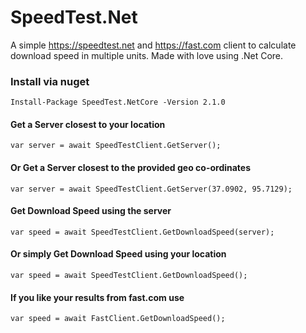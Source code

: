 # SpeedTest.Net
A simple https://speedtest.net and https://fast.com client to calculate download speed in multiple units. Made with love using .Net Core.

### Install via nuget
```
Install-Package SpeedTest.NetCore -Version 2.1.0
```

#### Get a Server closest to your location
```
var server = await SpeedTestClient.GetServer();
```


#### Or Get a Server closest to the provided geo co-ordinates
```
var server = await SpeedTestClient.GetServer(37.0902, 95.7129);
```


#### Get Download Speed using the server
```
var speed = await SpeedTestClient.GetDownloadSpeed(server);
```


#### Or simply Get Download Speed using your location
```
var speed = await SpeedTestClient.GetDownloadSpeed();
```

#### If you like your results from fast.com use
```
var speed = await FastClient.GetDownloadSpeed();
```
